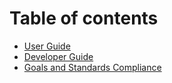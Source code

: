 # Table of contents

- [User Guide](./usage.md)
- [Developer Guide](./contributing.md)
- [Goals and Standards Compliance](./overview.md)
